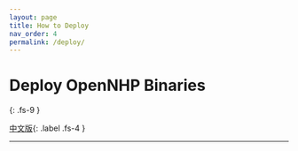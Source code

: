 ```yaml
---
layout: page
title: How to Deploy
nav_order: 4
permalink: /deploy/
---
```


# Deploy OpenNHP Binaries
{: .fs-9 }

[中文版](/zh-cn/deploy/){: .label .fs-4 }

---
